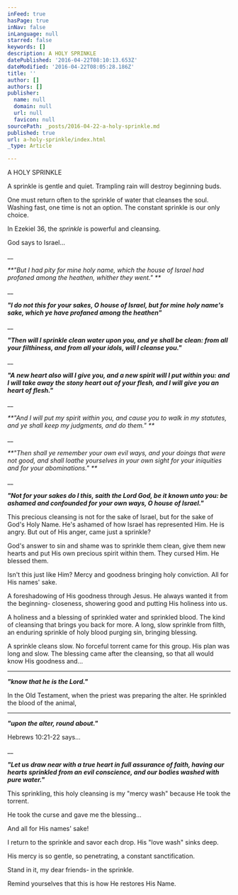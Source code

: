 ```yaml
---
inFeed: true
hasPage: true
inNav: false
inLanguage: null
starred: false
keywords: []
description: A HOLY SPRINKLE
datePublished: '2016-04-22T08:10:13.653Z'
dateModified: '2016-04-22T08:05:28.186Z'
title: ''
author: []
authors: []
publisher:
  name: null
  domain: null
  url: null
  favicon: null
sourcePath: _posts/2016-04-22-a-holy-sprinkle.md
published: true
url: a-holy-sprinkle/index.html
_type: Article

---
```

A HOLY SPRINKLE

A sprinkle is gentle and quiet. Trampling rain will destroy beginning buds. 

One must return often to the sprinkle of water that cleanses the soul. Washing fast, one time is not an option. The constant sprinkle is our only choice.

In Ezekiel 36, the _sprinkle_ is powerful and cleansing. 

God says to Israel...

__

_**"But I had pity for mine holy name, which the house of Israel had profaned among the heathen, whither they went." **_

__

_**"I do not this for your sakes, O house of Israel, but for mine holy name's sake, which ye have profaned among the heathen"**_

__

_**"Then will I sprinkle clean water upon you, and ye shall be clean: from all your filthiness, and from all your idols, will I cleanse you."**_

__

_**"A new heart also will I give you, and a new spirit will I put within you: and I will take away the stony heart out of your flesh, and I will give you an heart of flesh."**_

__

_**"And I will put my spirit within you, and cause you to walk in my statutes, and ye shall keep my judgments, and do them." **_

__

_**"Then shall ye remember your own evil ways, and your doings that were not good, and shall loathe yourselves in your own sight for your iniquities and for your abominations." **_

__

_**"Not for your sakes do I this, saith the Lord God, be it known unto you: be ashamed and confounded for your own ways, O house of Israel."**_

This precious cleansing is not for the sake of Israel, but for the sake of God's Holy Name. He's ashamed of how Israel has represented Him. He is angry. But out of His anger, came just a sprinkle?

God's answer to sin and shame was to sprinkle them clean, give them new hearts and put His own precious spirit within them. They cursed Him. He blessed them.

Isn't this just like Him? Mercy and goodness bringing holy conviction. All for His names' sake. 

A foreshadowing of His goodness through Jesus. He always wanted it from the beginning- closeness, showering good and putting His holiness into us.

A holiness and a blessing of sprinkled water and sprinkled blood. The kind of cleansing that brings you back for more. A long, slow sprinkle from filth, an enduring sprinkle of holy blood purging sin, bringing blessing.

A sprinkle cleans slow. No forceful torrent came for this group. His plan was long and slow. The blessing came after the cleansing, so that all would know His goodness and...

****

**_"know that he is the Lord."_**

In the Old Testament, when the priest was preparing the alter. He sprinkled the blood of the animal,

****

**_"upon the alter, round about."_**

Hebrews 10:21-22 says...

__

_**"Let us draw near with a true heart in full assurance of faith, having our hearts sprinkled from an evil conscience, and our bodies washed with pure water."**_

This sprinkling, this holy cleansing is my "mercy wash" because He took the torrent.

He took the curse and gave me the blessing...

And all for His names' sake!

I return to the sprinkle and savor each drop. His "love wash" sinks deep.

His mercy is so gentle, so penetrating, a constant sanctification.

Stand in it, my dear friends- in the sprinkle. 

Remind yourselves that this is how He restores His Name.